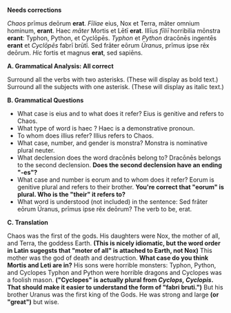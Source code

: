**Needs corrections**


*Chaos* prīmus deōrum **erat**.
*Fīliae* eius, Nox et Terra, māter omnium hominum, **erant**.
Haec *māter* Mortis et Lētī **erat**.
Illīus *fīliī* horribilia mōnstra **erant**: Typhon, Python, et Cyclōpēs.
*Typhon* et *Python* dracōnēs ingentēs **erant** et *Cyclōpēs* fabrī brūtī.
Sed frāter eōrum *Ūranus*, prīmus ipse rēx deōrum.
*Hic* fortis et magnus **erat**, sed sapiēns.

**A. Grammatical Analysis:  All correct**

Surround all the verbs with two asterisks. (These will display as bold text.) Surround all the subjects with one asterisk. (These will display as italic text.)

**B. Grammatical Questions**

- What case is eius and to what does it refer?   Eius is genitive and refers to Chaos.
- What type of word is haec ?   Haec is a demonstrative pronoun.
- To whom does illius refer?   Illius refers to Chaos.
- What case, number, and gender is monstra?  Monstra is nominative plural neuter.
- What declension does the word dracōnēs belong to?  Dracōnēs belongs to the second declension. **Does the second declension have an ending "-es"?**
- What case and number is eorum and to whom does it refer?  Eorum is genitive plural and refers to their brother.  **You're correct that "eorum" is plural.  Who is the "their" it refers to?**
- What word is understood (not included) in the sentence: Sed frāter eōrum Ūranus, prīmus ipse rēx deōrum?   The verb to be, erat.

**C. Translation**

Chaos was the first of the gods.
His daughters were Nox, the mother of all, and Terra, the goddess Earth. **(This is nicely idiomatic, but the word order in Latin sugegsts that "moter of all" is attached to Earth, not Nox)**
This mother was the god of death and destruction. **What case do you think Mortis and Leti are in?**
His sons were horrible monsters: Typhon, Python, and Cyclopes
Typhon and Python were horrible dragons and Cyclopes was a foolish mason. **("Cyclopes" is actually plural from *Cyclops, Cyclopis*.  That should make it easier to understand the form of "fabri bruti.")**
But his brother Uranus was the first king of the Gods.
He was strong and large **(or "great")** but wise.
